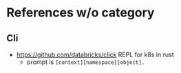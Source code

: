 # References w/o category

## Cli

- https://github.com/databricks/click REPL for k8s in rust
  - prompt is `[context][namespace][object].`